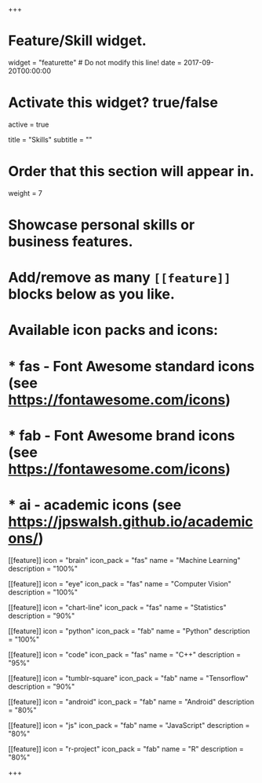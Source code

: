 +++
# Feature/Skill widget.
widget = "featurette"  # Do not modify this line!
date = 2017-09-20T00:00:00

# Activate this widget? true/false
active = true

title = "Skills"
subtitle = ""

# Order that this section will appear in.
weight = 7

# Showcase personal skills or business features.
# 
# Add/remove as many `[[feature]]` blocks below as you like.
# 
# Available icon packs and icons:
# * fas - Font Awesome standard icons (see https://fontawesome.com/icons)
# * fab - Font Awesome brand icons (see https://fontawesome.com/icons)
# * ai - academic icons (see https://jpswalsh.github.io/academicons/)

[[feature]]
  icon = "brain"
  icon_pack = "fas"
  name = "Machine Learning"
  description = "100%"
    
  [[feature]]
  icon = "eye"
  icon_pack = "fas"
  name = "Computer Vision"
  description = "100%"
  
  [[feature]]
  icon = "chart-line"
  icon_pack = "fas"
  name = "Statistics"
  description = "90%"
    
  [[feature]]
  icon = "python"
  icon_pack = "fab"
  name = "Python"
  description = "100%"
  
  [[feature]]
  icon = "code"
  icon_pack = "fas"
  name = "C++"
  description = "95%"
  
  [[feature]]
  icon = "tumblr-square"
  icon_pack = "fab"
  name = "Tensorflow"
  description = "90%"

  [[feature]]
  icon = "android"
  icon_pack = "fab"
  name = "Android"
  description = "80%"
  
    
  [[feature]]
  icon = "js"
  icon_pack = "fab"
  name = "JavaScript"
  description = "80%"
  

[[feature]]
  icon = "r-project"
  icon_pack = "fab"
  name = "R"
  description = "80%"
  
  
  

+++
